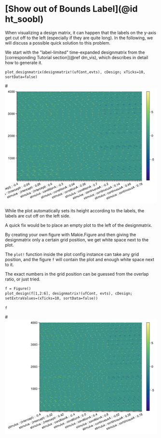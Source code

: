# [Show out of Bounds Label](@id ht_soobl)

When visualizing a design matrix, it can happen that the labels on the y-axis get cut off to the left (especially if they are quite long). 
In the following, we will discuss a possible quick solution to this problem.

We start with the "label-limited" time-expanded designmatrix from the [corresponding Tutorial section](@ref dm_vis), which describes in detail how to generate it.

```@julia main
plot_designmatrix(designmatrix!(ufCont,evts), cDesign; xTicks=10, sortData=false)
```

#![Label Limited Timeexpanded Designmatrix](../images/designmatrix_te_12_labels.png)

While the plot automatically sets its height according to the labels, the labels are cut off on the left side.

A quick fix would be to place an empty plot to the left of the designmatrix.

By creating your own figure with Makie.Figure and then giving the designmatrix only a certain grid position, we get white space next to the plot.

The `plot!` function inside the plot config instance can take any grid position, and the figure `f` will contain the plot and enough white space next to it.

The exact numbers in the grid position can be guessed from the overlap ratio, or just tried.

```@julia main
f = Figure()
plot_design(f[1,2:6], designmatrix!(ufCont, evts), cDesign; setExtraValues=(xTicks=10, sortData=false))

f
```

#![Label Limited Timeexpanded Designmatrix](../images/label_fix.png)